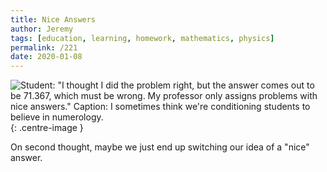 ```yaml
---
title: Nice Answers
author: Jeremy
tags: [education, learning, homework, mathematics, physics]
permalink: /221
date: 2020-01-08
---
```


![Student: "I thought I did the problem right, but the answer comes out to be 71.367, which must be wrong. My professor only assigns problems with nice answers." Caption: I sometimes think we're conditioning students to believe in numerology.](https://res.cloudinary.com/dh3hm8pb7/image/upload/c_scale,q_auto:best,w_615/v1535842782/Handwaving/Published/NiceAnswers.png){: .centre-image }

On second thought, maybe we just end up switching our idea of a "nice" answer.
